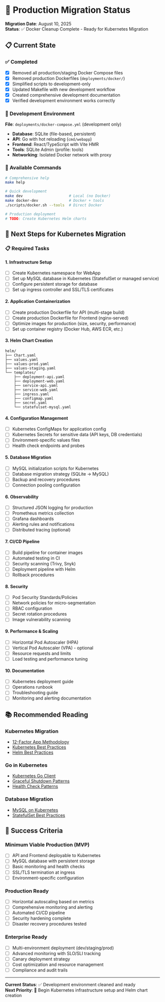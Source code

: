 # 🎯 Production Migration Status

**Migration Date**: August 10, 2025  
**Status**: ✅ Docker Cleanup Complete - Ready for Kubernetes Migration

## 📋 **Current State**

### ✅ **Completed**
- [x] Removed all production/staging Docker Compose files
- [x] Removed production Dockerfiles (`deployments/docker/`)
- [x] Simplified scripts to development-only
- [x] Updated Makefile with new development workflow
- [x] Created comprehensive development documentation
- [x] Verified development environment works correctly

### 🔧 **Development Environment**
**File**: `deployments/docker-compose.yml` (development only)
- **Database**: SQLite (file-based, persistent)
- **API**: Go with hot reloading (`cmd/webapp`)
- **Frontend**: React/TypeScript with Vite HMR
- **Tools**: SQLite Admin (profile: tools)
- **Networking**: Isolated Docker network with proxy

### 📝 **Available Commands**
```bash
# Comprehensive help
make help

# Quick development  
make dev                     # Local (no Docker)
make docker-dev              # Docker + tools
./scripts/docker.sh --tools  # Direct Docker

# Production deployment
# TODO: Create Kubernetes Helm charts
```

## 🚀 **Next Steps for Kubernetes Migration**

### 📋 **Required Tasks**

#### 1. **Infrastructure Setup**
- [ ] Create Kubernetes namespace for WebApp
- [ ] Set up MySQL database in Kubernetes (StatefulSet or managed service)
- [ ] Configure persistent storage for database
- [ ] Set up ingress controller and SSL/TLS certificates

#### 2. **Application Containerization**
- [ ] Create production Dockerfile for API (multi-stage build)
- [ ] Create production Dockerfile for Frontend (nginx-served)
- [ ] Optimize images for production (size, security, performance)
- [ ] Set up container registry (Docker Hub, AWS ECR, etc.)

#### 3. **Helm Chart Creation**
```
helm/
├── Chart.yaml
├── values.yaml
├── values-prod.yaml
├── values-staging.yaml
└── templates/
    ├── deployment-api.yaml
    ├── deployment-web.yaml
    ├── service-api.yaml
    ├── service-web.yaml
    ├── ingress.yaml
    ├── configmap.yaml
    ├── secret.yaml
    └── statefulset-mysql.yaml
```

#### 4. **Configuration Management**
- [ ] Kubernetes ConfigMaps for application config
- [ ] Kubernetes Secrets for sensitive data (API keys, DB credentials)
- [ ] Environment-specific values files
- [ ] Health check endpoints and probes

#### 5. **Database Migration**
- [ ] MySQL initialization scripts for Kubernetes
- [ ] Database migration strategy (SQLite → MySQL)
- [ ] Backup and recovery procedures
- [ ] Connection pooling configuration

#### 6. **Observability**
- [ ] Structured JSON logging for production
- [ ] Prometheus metrics collection
- [ ] Grafana dashboards
- [ ] Alerting rules and notifications
- [ ] Distributed tracing (optional)

#### 7. **CI/CD Pipeline**
- [ ] Build pipeline for container images
- [ ] Automated testing in CI
- [ ] Security scanning (Trivy, Snyk)
- [ ] Deployment pipeline with Helm
- [ ] Rollback procedures

#### 8. **Security**
- [ ] Pod Security Standards/Policies
- [ ] Network policies for micro-segmentation
- [ ] RBAC configuration
- [ ] Secret rotation procedures
- [ ] Image vulnerability scanning

#### 9. **Performance & Scaling**
- [ ] Horizontal Pod Autoscaler (HPA)
- [ ] Vertical Pod Autoscaler (VPA) - optional
- [ ] Resource requests and limits
- [ ] Load testing and performance tuning

#### 10. **Documentation**
- [ ] Kubernetes deployment guide
- [ ] Operations runbook
- [ ] Troubleshooting guide
- [ ] Monitoring and alerting documentation

## 📚 **Recommended Reading**

### **Kubernetes Migration**
- [12-Factor App Methodology](https://12factor.net/)
- [Kubernetes Best Practices](https://kubernetes.io/docs/concepts/configuration/overview/)
- [Helm Best Practices](https://helm.sh/docs/chart_best_practices/)

### **Go in Kubernetes**
- [Kubernetes Go Client](https://pkg.go.dev/k8s.io/client-go)
- [Graceful Shutdown Patterns](https://github.com/kubernetes/kubectl/blob/master/pkg/cmd/wait/wait.go)
- [Health Check Patterns](https://kubernetes.io/docs/tasks/configure-pod-container/configure-liveness-readiness-startup-probes/)

### **Database Migration**
- [MySQL on Kubernetes](https://kubernetes.io/docs/tutorials/stateful-application/mysql-wordpress-persistent-volume/)
- [StatefulSet Best Practices](https://kubernetes.io/docs/concepts/workloads/controllers/statefulset/)

## 🎯 **Success Criteria**

### **Minimum Viable Production (MVP)**
- [ ] API and Frontend deployable to Kubernetes
- [ ] MySQL database with persistent storage
- [ ] Basic monitoring and health checks
- [ ] SSL/TLS termination at ingress
- [ ] Environment-specific configuration

### **Production Ready**
- [ ] Horizontal autoscaling based on metrics
- [ ] Comprehensive monitoring and alerting
- [ ] Automated CI/CD pipeline
- [ ] Security hardening complete
- [ ] Disaster recovery procedures tested

### **Enterprise Ready**
- [ ] Multi-environment deployment (dev/staging/prod)
- [ ] Advanced monitoring with SLO/SLI tracking
- [ ] Canary deployment strategy
- [ ] Cost optimization and resource management
- [ ] Compliance and audit trails

---

**Current Status**: ✅ Development environment cleaned and ready  
**Next Priority**: 🚀 Begin Kubernetes infrastructure setup and Helm chart creation
